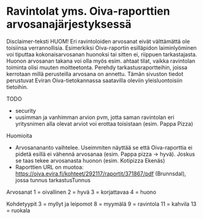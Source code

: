 
Ravintolat yms. Oiva-raporttien arvosanajärjestyksessä
======================================================

Disclaimer-teksti
HUOM! Eri ravintoloiden arvosanat eivät välttämättä ole toisiinsa verrannollisia. Esimerkiksi Oiva-raportin esilläpidon laiminlyöminen voi tiputtaa kokonaisarvosanan huonoksi tai sitten ei, riippuen tarkastajasta. Huonon arvosanan takana voi olla myös esim. ahtaat tilat, vaikka ravintolan toiminta olisi muuten moitteetonta. Perehdy tarkastusraportteihin, joissa kerrotaan millä perusteilla arvosana on annettu. Tämän sivuston tiedot perustuvat Eviran Oiva-tietokannassa saatavilla oleviin yleisluontoisiin tietoihin.


TODO
- security
- uusimman ja vanhimman arvion pvm, jotta saman ravintolan eri yritysnimen alla olevat arviot voi erottaa toisistaan (esim. Pappa Pizza)

Huomioita
- Arvosanananto vaihtelee. Useimmiten näyttää se että Oiva-raporttia ei pidetä esillä ei vähennä arvosanaa (esim. Pappa pizza -> hyvä). Joskus se taas tekee arvosanasta huonon (esim. Kotipizza Ekenäs)
- Raporttien URL on muotoa: https://oiva.evira.fi/kohteet/292117/raportit/371867/pdf (Brunnsdal), jossa 
														  tunnus		  tarkastusTunnus

Arvosanat
1 = oivallinen
2 = hyvä
3 = korjattavaa
4 = huono

Kohdetyypit
3 = myllyt ja leipomot
8 = myymälä
9 = ravintola
11 = kahvila
13 = ruokala


